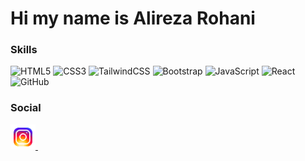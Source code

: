 

<h1>
        Hi my name is Alireza Rohani
</h1>

<h3>Skills</h3>


<div>

![HTML5](https://img.shields.io/badge/html5-%23E34F26.svg?style=for-the-badge&logo=html5&logoColor=white)
![CSS3](https://img.shields.io/badge/css3-%231572B6.svg?style=for-the-badge&logo=css3&logoColor=white)
![TailwindCSS](https://img.shields.io/badge/tailwindcss-%2338B2AC.svg?style=for-the-badge&logo=tailwind-css&logoColor=white)
![Bootstrap](https://img.shields.io/badge/bootstrap-%238511FA.svg?style=for-the-badge&logo=bootstrap&logoColor=white)
![JavaScript](https://img.shields.io/badge/javascript-%23323330.svg?style=for-the-badge&logo=javascript&logoColor=%23F7DF1E)
![React](https://img.shields.io/badge/react-%2320232a.svg?style=for-the-badge&logo=react&logoColor=%2361DAFB)
![GitHub](https://img.shields.io/badge/github-%23121011.svg?style=for-the-badge&logo=github&logoColor=white)
</div>

<h3>Social</h3>
    <a href="https://www.instagram.com/alireza3._.3">
        <img src="./icons8-instagram-96.png" width="40px" alt="instagram">
    </a>

<a href="https://t.me/Allii_4">
        <img src="./images/icons8-telegram-96.png" width="40px" alt="">
    </a>

